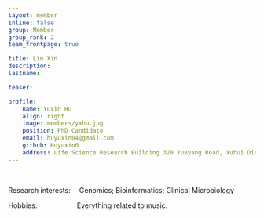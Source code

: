 ```yaml
---
layout: member
inline: false
group: Member
group_rank: 2
team_frontpage: true

title: Lin Xin
description:
lastname: 

teaser:

profile:
    name: Yuxin Hu
    align: right
    image: members/yxhu.jpg
    position: PhD Candidate
    email: huyuxin04@gmail.com
    github: Huyuxin0
    address: Life Science Research Building 320 Yueyang Road, Xuhui District, 200031.
---
```


<br/>


Research interests: &emsp;Genomics; Bioinformatics; Clinical Microbiology
<br/>

Hobbies: &emsp;&emsp;&emsp;&emsp;&emsp;&ensp;Everything related to music.

